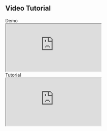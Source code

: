 ## Video Tutorial
<div class="dnnass-video-section"><div class="dnnass-video-item"><div class="dnnass-video-title">Demo</div><iframe src="https://youtu.be/mx2-_4mn1l0" allowfullscreen></iframe></div><div class="dnnass-video-item"><div class="dnnass-video-title">Tutorial</div><iframe src="https://youtu.be/mx2-_4mn1l0" allowfullscreen></iframe></div></div>
